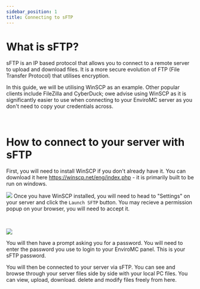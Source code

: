 ```yaml
---
sidebar_position: 1
title: Connecting to sFTP
---
```



# What is sFTP?
sFTP is an IP based protocol that allows you to connect to a remote server to upload and download files. It is a more secure evolution of FTP (File Transfer Protocol) that utilises encryption.

In this guide, we will be utilising WinSCP as an example. Other popular clients include FileZilla and CyberDuck; owe advise using WinSCP as it is significantly easier to use when connecting to your EnviroMC server as you don't need to copy your credentials across. 

<br />

# How to connect to your server with sFTP
First, you will need to install WinSCP if you don't already have it. You can download it here https://winscp.net/eng/index.php - it is primarily built to be run on windows. 

![](https://github.com/EnviroMC-Docs/Knowledgebase/blob/main/static/img/using-sftp-p1.png?raw=true)
Once you have WinSCP installed, you will need to head to "Settings" on your server and click the `Launch SFTP` button. You may recieve a permission popup on your browser, you will need to accept it. 

<br />

![](https://github.com/EnviroMC-Docs/Knowledgebase/blob/main/static/img/using-sftp-p2.png?raw=true)

You will then have a prompt asking you for a password. You will need to enter the password you use to login to your EnviroMC panel. This is your sFTP password. 

You will then be connected to your server via sFTP. You can see and browse through your server files side by side with your local PC files. You can view, upload, download. delete and modify files freely from here. 
